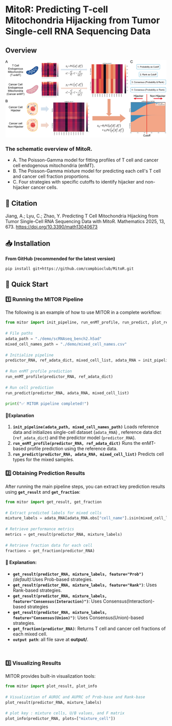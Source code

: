 # MitoR: Predicting T-cell Mitochondria Hijacking from Tumor Single-cell RNA Sequencing Data

## Overview

![Figure1](./figure/Figure1.png)

### The schematic overview of MitoR.

+ A. The Poisson-Gamma model for fitting profiles of T cell and cancer cell endogenous mitochondria (enMT). 
+ B. The Poisson-Gamma mixture model for predicting each cell's T cell and cancer cell fraction proportions. 
+ C. Four strategies with specific cutoffs to identify hijacker and non-hijacker cancer cells.

## 📑 Citation

Jiang, A.; Lyu, C.; Zhao, Y. Predicting T Cell Mitochondria Hijacking from Tumor Single-Cell RNA Sequencing Data with MitoR. Mathematics 2025, 13, 673. https://doi.org/10.3390/math13040673


## 📥 Installation

**From GitHub (recommended for the latest version)**

```
pip install git+https://github.com/compbioclub/MitoR.git
```


## 🚀 Quick Start

### 1️⃣ Running the MITOR Pipeline

The following is an example of how to use MITOR in a complete workflow:

```python
from mitor import init_pipeline, run_enMT_profile, run_predict, plot_result, plot_info

# File paths
adata_path = "./demo/scRNAseq_bench2.h5ad"
mixed_cell_names_path = "./demo/mixed_cell_names.csv"

# Initialize pipeline
predictor_RNA, ref_adata_dict, mixed_cell_list, adata_RNA = init_pipeline(adata_path, mixed_cell_names_path)

# Run enMT profile prediction
run_enMT_profile(predictor_RNA, ref_adata_dict)

# Run cell prediction
run_predict(predictor_RNA, adata_RNA, mixed_cell_list)

print("✅ MITOR pipeline completed!")

```

#### 📌Explanation

1. **`init_pipeline(adata_path, mixed_cell_names_path)`**
   Loads reference data and initializes single-cell dataset (`adata_RNA`) , reference data dict (`ref_adata_dict`) and the predictor model (`predictor_RNA`).
2. **`run_enMT_profile(predictor_RNA, ref_adata_dict)`**
   Runs the enMT-based profile prediction using the reference data.
3. **`run_predict(predictor_RNA, adata_RNA, mixed_cell_list)`**
   Predicts cell types for the mixed samples.

### 2️⃣ Obtaining Prediction Results

After running the main pipeline steps, you can extract key prediction results using **`get_result`** and **`get_fraction`**:

```python
from mitor import get_result, get_fraction

# Extract predicted labels for mixed cells
mixture_labels = adata_RNA[adata_RNA.obs["cell_name"].isin(mixed_cell_list)].obs.MTtransfer.apply(lambda x: x.lower())

# Retrieve performance metrics
metrics = get_result(predictor_RNA, mixture_labels)

# Retrieve fraction data for each cell
fractions = get_fraction(predictor_RNA)

```

#### 📌 Explanation:

- **`get_result(predictor_RNA, mixture_labels, feature="Prob")`** *(default)*:Uses Prob-based strategies.
- **`get_result(predictor_RNA, mixture_labels, feature="Rank")`**: Uses Rank-based strategies.
- **`get_result(predictor_RNA, mixture_labels, feature="Consensus(Interaction)")`**: Uses Consensus(Interaction)-based strategies
- **`get_result(predictor_RNA, mixture_labels, feature="Consensus(Union)")`**: Uses Consensus(Union)-based strategies.
- **`get_fraction(predictor_RNA)`**: Returns T cell and cancer cell fractions of each mixed cell.
- **`output path`**: all file save at **output/**.

​	

### 3️⃣ Visualizing Results

MITOR provides built-in visualization tools:

```python
from mitor import plot_result, plot_info

# Visualization of AUROC and AUPRC of Prob-base and Rank-base
plot_result(predictor_RNA, mixture_labels)

# plot key : mixture cells, U/B values, and F matrix
plot_info(predictor_RNA, plots=["mixture_cell"])
```





